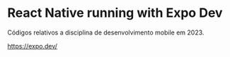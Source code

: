 # React Native running with Expo Dev 

Códigos relativos a disciplina de desenvolvimento mobile em 2023.

https://expo.dev/
